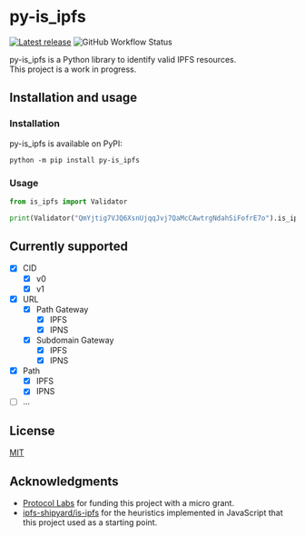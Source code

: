 # py-is_ipfs
[![Latest release](https://img.shields.io/pypi/v/py-is_ipfs?color=blue&label=release)](https://github.com/Barabazs/py-is_ipfs/releases/latest) ![GitHub Workflow Status](https://img.shields.io/github/workflow/status/Barabazs/py-is_ipfs/Test?label=Test&logo=github)

py-is_ipfs is a Python library to identify valid IPFS resources.  
This project is a work in progress.

## Installation and usage
### Installation
py-is_ipfs is available on PyPI:

`python -m pip install py-is_ipfs`

### Usage

```python
from is_ipfs import Validator

print(Validator("QmYjtig7VJQ6XsnUjqqJvj7QaMcCAwtrgNdahSiFofrE7o").is_ipfs())
```
## Currently supported
* [x] CID
  * [x] v0
  * [x] v1
* [x] URL
  * [x] Path Gateway
    * [x] IPFS
    * [x] IPNS
  * [x] Subdomain Gateway
    * [x] IPFS
    * [x] IPNS
* [x] Path
  * [x] IPFS
  * [x] IPNS
* [ ] ...

## License
[MIT](https://github.com/Barabazs/py-is_ipfs/blob/main/LICENSE)

## Acknowledgments
* [Protocol Labs](https://protocol.ai/) for funding this project with a micro grant.
* [ipfs-shipyard/is-ipfs](https://github.com/ipfs-shipyard/is-ipfs) for the heuristics implemented in JavaScript that this project used as a starting point.
